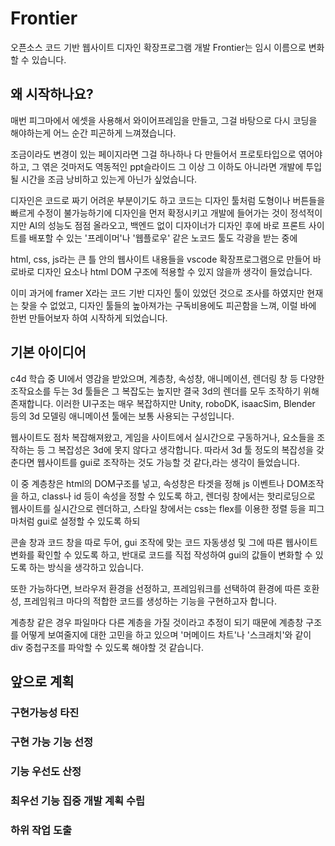 # Frontier
오픈소스 코드 기반 웹사이트 디자인 확장프로그램 개발
Frontier는 임시 이름으로 변화할 수 있습니다.

## 왜 시작하나요?
매번 피그마에서  에셋을 사용해서 와이어프레임을 만들고, 그걸 바탕으로 다시 코딩을 해야하는게
어느 순간 피곤하게 느껴졌습니다.

조금이라도 변경이 있는 페이지라면 그걸 하나하나 다 만들어서 프로토타입으로 엮어야하고,
그 엮은 것마저도 역동적인 ppt슬라이드 그 이상 그 이하도 아니라면 개발에 투입될 시간을 조금 낭비하고 있는게 아닌가 싶었습니다.

디자인은 코드로 짜기 어려운 부분이기도 하고 코드는 디자인 툴처럼 도형이나 버튼들을 빠르게 수정이 불가능하기에 
디자인을 먼저 확정시키고 개발에 들어가는 것이 정석적이지만 AI의 성능도 점점 올라오고, 
백엔드 없이 디자이너가 디자인 후에 바로 프론트 사이트를 배포할 수 있는 '프레이머'나 '웹플로우' 같은 노코드 툴도 각광을 받는 중에

html, css, js라는 큰 틀 안의 웹사이트 내용들을 vscode 확장프로그램으로 만들어 바로바로 디자인 요소나 html DOM 구조에 적용할 수 있지 않을까 생각이 들었습니다.

이미 과거에 framer X라는 코드 기반 디자인 툴이 있었던 것으로 조사를 하였지만 현재는 찾을 수 없었고,
디자인 툴들의 높아져가는 구독비용에도 피곤함을 느껴, 이럴 바에 한번 만들어보자 하여 시작하게 되었습니다.

## 기본 아이디어
c4d 학습 중 UI에서 영감을 받았으며, 
계층창, 속성창, 애니메이션, 렌더링 창 등 다양한 조작요소를 두는 3d 툴들은 그 복잡도는 높지만 결국 3d의 렌더를 모두 조작하기 위해 존재합니다.
이러한 UI구조는 매우 복잡하지만 Unity, roboDK, isaacSim, Blender 등의 3d 모델링 애니메이션 툴에는 보통 사용되는 구성입니다.

웹사이트도 점차 복잡해져왔고, 게임을 사이트에서 실시간으로 구동하거나, 요소들을 조작하는 등 그 복잡성은 3d에 못지 않다고 생각합니다.
따라서 3d 툴 정도의 복잡성을 갖춘다면 웹사이트를 gui로 조작하는 것도 가능할 것 같다,라는 생각이 들었습니다.

이 중 계층창은 html의 DOM구조를 넣고, 
속성창은 타겟을 정해 js 이벤트나 DOM조작을 하고, class나 id 등이 속성을 정할 수 있도록 하고,
렌더링 창에서는 핫리로딩으로 웹사이트를 실시간으로 렌더하고, 
스타일 창에서는 css는 flex를 이용한 정렬 등을 피그마처럼 gui로 설정할 수 있도록 하되

콘솔 창과 코드 창을 따로 두어, 
gui 조작에 맞는 코드 자동생성 및 그에 따른 웹사이트 변화를 확인할 수 있도록 하고,
반대로 코드를 직접 작성하여 gui의 값들이 변화할 수 있도록 하는 방식을 생각하고 있습니다.

또한 가능하다면,
브라우저 환경을 선정하고, 
프레임워크를 선택하여 환경에 따른 호환성, 
프레임워크 마다의 적합한 코드를 생성하는 기능을 구현하고자 합니다.

계층창 같은 경우 파일마다 다른 계층을 가질 것이라고 추정이 되기 때문에 
계층창 구조를 어떻게 보여줄지에 대한 고민을 하고 있으며 '머메이드 차트'나 '스크래치'와 같이 
div 중첩구조를 파악할 수 있도록 해야할 것 같습니다.



## 앞으로 계획
### 구현가능성 타진
### 구현 가능 기능 선정
### 기능 우선도 산정
### 최우선 기능 집중 개발 계획 수립
### 하위 작업 도출
